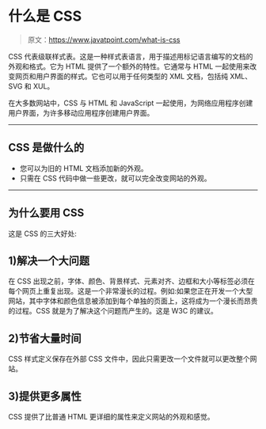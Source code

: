 # 什么是 CSS

> 原文：<https://www.javatpoint.com/what-is-css>

CSS 代表级联样式表。这是一种样式表语言，用于描述用标记语言编写的文档的外观和格式。它为 HTML 提供了一个额外的特性。它通常与 HTML 一起使用来改变网页和用户界面的样式。它也可以用于任何类型的 XML 文档，包括纯 XML、SVG 和 XUL。

在大多数网站中，CSS 与 HTML 和 JavaScript 一起使用，为网络应用程序创建用户界面，为许多移动应用程序创建用户界面。

* * *

## CSS 是做什么的

*   您可以为旧的 HTML 文档添加新的外观。
*   只需在 CSS 代码中做一些更改，就可以完全改变网站的外观。

* * *

## 为什么要用 CSS

这是 CSS 的三大好处:

## 1)解决一个大问题

在 CSS 出现之前，字体、颜色、背景样式、元素对齐、边框和大小等标签必须在每个网页上重复出现。这是一个非常漫长的过程。例如:如果您正在开发一个大型网站，其中字体和颜色信息被添加到每个单独的页面上，这将成为一个漫长而昂贵的过程。CSS 就是为了解决这个问题而产生的。这是 W3C 的建议。

## 2)节省大量时间

CSS 样式定义保存在外部 CSS 文件中，因此只需更改一个文件就可以更改整个网站。

## 3)提供更多属性

CSS 提供了比普通 HTML 更详细的属性来定义网站的外观和感觉。